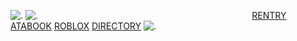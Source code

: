 ![.](https://github.com/user-attachments/assets/d15d34b3-8154-4bff-9829-c16a53d8de02)
![.](https://github.com/user-attachments/assets/74510e04-2777-4f04-80a8-052813c4d0d4)
⠀⠀⠀⠀⠀⠀⠀⠀⠀⠀⠀⠀⠀⠀⠀⠀⠀⠀⠀⠀⠀⠀⠀⠀⠀⠀⠀⠀⠀⠀⠀⠀⠀[RENTRY]() [ATABOOK]() [ROBLOX]() [DIRECTORY]()
![.](https://github.com/user-attachments/assets/fb4ec187-3927-40dc-9a40-73077b5ff3c3)
